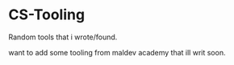 # CS-Tooling
Random tools that i wrote/found.

want to add some tooling from maldev academy that ill writ soon. 
